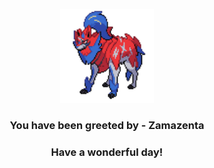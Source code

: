 <p align="center">
    <img src="https://raw.githubusercontent.com/PokeAPI/sprites/master/sprites/pokemon/889.png" width="150" height="150">
</p>
<h3 align="center">You have been greeted by - <b>Zamazenta</b></h3>
<h3 align="center">Have a wonderful day!</h3>

